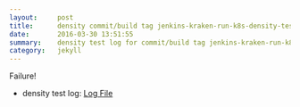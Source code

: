 ```yaml
---
layout:     post
title:      density commit/build tag jenkins-kraken-run-k8s-density-tests-7-3
date:       2016-03-30 13:51:55
summary:    density test log for commit/build tag jenkins-kraken-run-k8s-density-tests-7-3.
category:   jekyll
---
```


Failure!

- density test log: [Log File](http://s3-us-west-2.amazonaws.com/kraken-e2e-logs/density/jenkins-kraken-run-k8s-density-tests-7-3.log)
